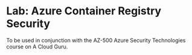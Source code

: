 # Lab: Azure Container Registry Security

To be used in conjunction with the AZ-500 Azure Security Technologies course on A Cloud Guru.
